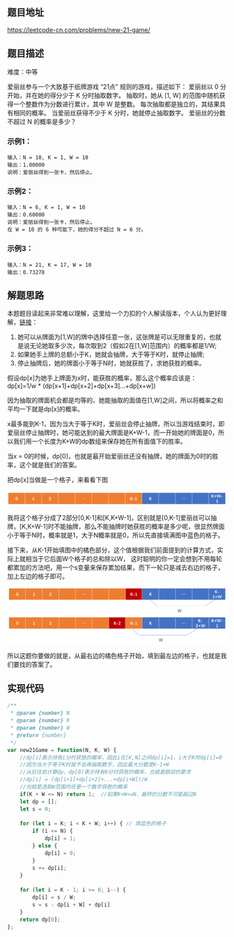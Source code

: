 ## 题目地址

https://leetcode-cn.com/problems/new-21-game/

## 题目描述

难度：中等

爱丽丝参与一个大致基于纸牌游戏 “21点” 规则的游戏，描述如下：
爱丽丝以 0 分开始，并在她的得分少于 K 分时抽取数字。 抽取时，她从 [1, W] 的范围中随机获得一个整数作为分数进行累计，其中 W 是整数。 每次抽取都是独立的，其结果具有相同的概率。
当爱丽丝获得不少于 K 分时，她就停止抽取数字。 爱丽丝的分数不超过 N 的概率是多少？

### 示例1：

```
输入：N = 10, K = 1, W = 10
输出：1.00000
说明：爱丽丝得到一张卡，然后停止。
```

### 示例2：

```
输入：N = 6, K = 1, W = 10
输出：0.60000
说明：爱丽丝得到一张卡，然后停止。
在 W = 10 的 6 种可能下，她的得分不超过 N = 6 分。
```

### 示例3：

```
输入：N = 21, K = 17, W = 10
输出：0.73278
```

## 解题思路

本题题目读起来非常难以理解，这里给一个力扣的个人解读版本，个人认为更好理解，[链接](https://leetcode-cn.com/problems/new-21-game/solution/huan-you-bi-zhe-geng-jian-dan-de-ti-jie-ma-tian-ge/)：
1. 她可以从牌面为[1,W]的牌中选择任意一张，这张牌是可以无限重复的，也就是说无论她取多少次，每次取到2（假如2在[1,W]范围内）的概率都是1/W;
2. 如果她手上牌的总额小于K，她就会抽牌，大于等于K时，就停止抽牌;
3. 停止抽牌后，她的牌面小于等于N时，她就获胜了，求她获胜的概率。

假设dp[x]为她手上牌面为x时，能获胜的概率，那么这个概率应该是：
dp[x]=1/w * (dp[x+1]+dp[x+2]+dp[x+3]...+dp[x+w])

因为抽取的牌面机会都是均等的，她能抽取的面值在[1,W]之间，所以将概率之和平均一下就是dp[x]的概率。

x最多能到K-1，因为当大于等于K时，爱丽丝会停止抽牌，所以当游戏结束时，即爱丽丝停止抽牌时，她可能达到的最大牌面是K+W-1，而一开始她的牌面是0，所以我们用一个长度为K+W的dp数组来保存她在所有面值下的胜率。

当x = 0的时候，dp[0]，也就是最开始爱丽丝还没有抽牌，她的牌面为0时的胜率，这个就是我们的答案。

把dp[x]当做是一个格子，来看看下图

![image](https://github.com/yanbingbin/leetcode/raw/master/images/837_1.png)

我将这个格子分成了2部分[0,K-1]和[K,K+W-1]，区别就是[0,K-1]爱丽丝可以抽牌，[K,K+W-1]时不能抽牌，那么不能抽牌时她获胜的概率是多少呢，很显然牌面小于等于N时，概率就是1，大于N概率就是0，所以先直接填满图中蓝色的格子。

接下来，从K-1开始填图中的橘色部分，这个值根据我们前面提到的计算方式，实际上就相当于它后面W个格子的总和除以W，
这时聪明的你一定会想到不用每轮都累加的方法吧，用一个s变量来保存累加结果，而下一轮只是减去右边的格子，加上左边的格子即可。

![image](https://github.com/yanbingbin/leetcode/raw/master/images/837_2.png)

所以这题你要做的就是，从最右边的橘色格子开始，填到最左边的格子，也就是我们要找的答案了。

## 实现代码

```js
/**
 * @param {number} N
 * @param {number} K
 * @param {number} W
 * @return {number}
 */
var new21Game = function(N, K, W) {
    //dp[i]表示持有i分时获胜的概率，因此i在[K,N]之间dp[i]=1，i大于K时dp[i]=0
    //因为当大于等于K时就不会再抽取数字，因此最大分数是K-1+W
    //从后往前计算dp，dp[0]表示持有0分时获胜的概率，也就是题目的要求
    //dp[i] = (dp[i+1]+dp[i+2]+...+dp[i+W])/W
    //也就是选取W范围内任意一个数字获胜的概率
    if(K + W <= N) return 1;  //如果K+W<=N，最终的分数不可能超过N
    let dp = [];
    let s = 0;

    for (let i = K; i < K + W; i++) { // 填蓝色的格子
        if (i <= N) {
            dp[i] = 1;
        } else {
            dp[i] = 0;
        }
        s += dp[i];
    }   

    for (let i = K - 1; i >= 0; i--) {
        dp[i] = s / W;
        s = s - dp[i + W] + dp[i]
    }
    return dp[0];
};
```


